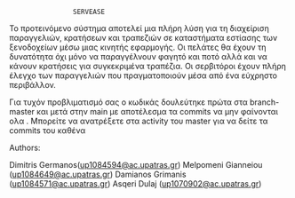                     SERVEASE


Το προτεινόμενο σύστημα αποτελεί μια πλήρη λύση για τη διαχείριση παραγγελιών, 
κρατήσεων και τραπεζιών σε καταστήματα εστίασης των ξενοδοχείων μέσω μιας 
κινητής εφαρμογής. Οι πελάτες θα έχουν τη δυνατότητα όχι μόνο να παραγγέλνουν 
φαγητό και ποτό αλλά και να κάνουν κρατήσεις για συγκεκριμένα τραπέζια. Οι 
σερβιτόροι έχουν πλήρη έλεγχο των παραγγελιών που πραγματοποιούν μέσα από ένα 
εύχρηστο περιβάλλον.

Για τυχόν προβλιματισμό σας ο κωδικάς δουλεύτηκε πρώτα στα branch-master και μετά στην main
με αποτέλεσμα τα commits να μην φαίνονται ολα . Μπορείτε να ανατρέξετε στα activity του master
για να δείτε τα commits του καθένα 

Authors:

Dimitris Germanos(up1084594@ac.upatras.gr) 
Melpomeni Gianneiou (up1084649@ac.upatras.gr) 
Damianos Grimanis (up1084571@ac.upatras.gr) 
Asqeri Dulaj (up1070902@ac.upatras.gr)
